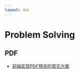 ```yaml
---
layout: doc
---
```


# Problem Solving

## PDF

- [前端实现PDF预览的常见方案](https://juejin.cn/post/7143088940953075743#heading-6)

